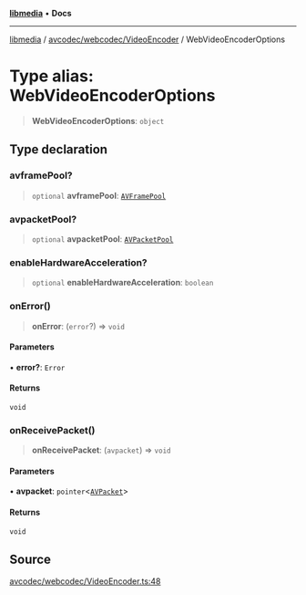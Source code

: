 [**libmedia**](../../../../README.md) • **Docs**

***

[libmedia](../../../../README.md) / [avcodec/webcodec/VideoEncoder](../README.md) / WebVideoEncoderOptions

# Type alias: WebVideoEncoderOptions

> **WebVideoEncoderOptions**: `object`

## Type declaration

### avframePool?

> `optional` **avframePool**: [`AVFramePool`](../../../../avutil/struct/avframe/interfaces/AVFramePool.md)

### avpacketPool?

> `optional` **avpacketPool**: [`AVPacketPool`](../../../../avutil/struct/avpacket/interfaces/AVPacketPool.md)

### enableHardwareAcceleration?

> `optional` **enableHardwareAcceleration**: `boolean`

### onError()

> **onError**: (`error`?) => `void`

#### Parameters

• **error?**: `Error`

#### Returns

`void`

### onReceivePacket()

> **onReceivePacket**: (`avpacket`) => `void`

#### Parameters

• **avpacket**: `pointer`\<[`AVPacket`](../../../../avutil/struct/avpacket/classes/AVPacket.md)\>

#### Returns

`void`

## Source

[avcodec/webcodec/VideoEncoder.ts:48](https://github.com/zhaohappy/libmedia/blob/87bf8029d8be58d5035a3f4dc7037c25d1ac371b/src/avcodec/webcodec/VideoEncoder.ts#L48)
